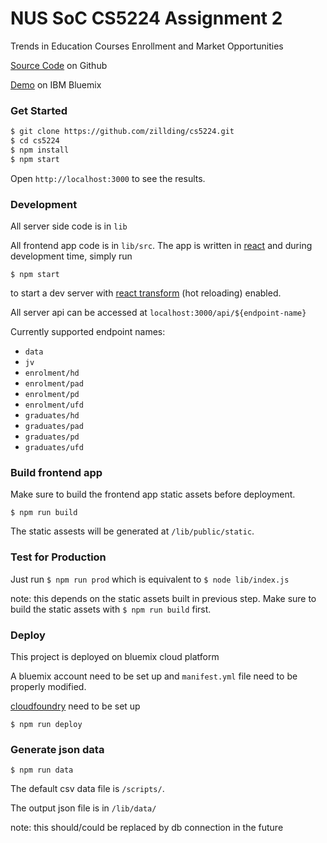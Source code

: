 # NUS SoC CS5224 Assignment 2

Trends in Education Courses Enrollment and Market Opportunities

[Source Code](https://github.com/zillding/cs5224) on Github

[Demo](http://zillding.mybluemix.net/) on IBM Bluemix

### Get Started

```bash
$ git clone https://github.com/zillding/cs5224.git
$ cd cs5224
$ npm install
$ npm start
```

Open `http://localhost:3000` to see the results.

### Development

All server side code is in `lib`

All frontend app code is in `lib/src`. The app is written in [react](https://facebook.github.io/react/)
and during development time, simply run

`$ npm start`

to start a dev server with [react transform](https://github.com/gaearon/react-transform-boilerplate)
(hot reloading) enabled.

All server api can be accessed at `localhost:3000/api/${endpoint-name}`

Currently supported endpoint names:

+ `data`
+ `jv`
+ `enrolment/hd`
+ `enrolment/pad`
+ `enrolment/pd`
+ `enrolment/ufd`
+ `graduates/hd`
+ `graduates/pad`
+ `graduates/pd`
+ `graduates/ufd`

### Build frontend app

Make sure to build the frontend app static assets before deployment.

`$ npm run build`

The static assests will be generated at `/lib/public/static`.

### Test for Production

Just run `$ npm run prod` which is equivalent to `$ node lib/index.js`

note: this depends on the static assets built in previous step. Make sure to build
the static assets with `$ npm run build` first.

### Deploy

This project is deployed on bluemix cloud platform

A bluemix account need to be set up and `manifest.yml` file need to be properly
modified.

[cloudfoundry](https://github.com/cloudfoundry/cli/releases) need to be set up

`$ npm run deploy`

### Generate json data

`$ npm run data`

The default csv data file is `/scripts/`.

The output json file is in `/lib/data/`

note: this should/could be replaced by db connection in the future
